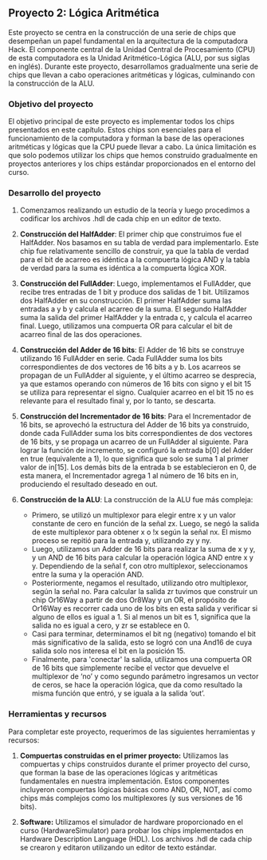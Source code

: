 ## Proyecto 2: Lógica Aritmética    
Este proyecto se centra en la construcción de una serie de chips que desempeñan un papel fundamental en la arquitectura de la computadora Hack. El componente central de la Unidad Central de Procesamiento (CPU) de esta computadora es la Unidad Aritmético-Lógica (ALU, por sus siglas en inglés). Durante este proyecto, desarrollamos gradualmente una serie de chips que llevan a cabo operaciones aritméticas y lógicas, culminando con la construcción de la ALU.

### Objetivo del proyecto
El objetivo principal de este proyecto es implementar todos los chips presentados en este capítulo. Estos chips son esenciales para el funcionamiento de la computadora y forman la base de las operaciones aritméticas y lógicas que la CPU puede llevar a cabo. La única limitación es que solo podemos utilizar los chips que hemos construido gradualmente en proyectos anteriores y los chips estándar proporcionados en el entorno del curso.

### Desarrollo del proyecto
1. Comenzamos realizando un estudio de la teoría y luego procedimos a codificar los archivos .hdl de cada chip en un editor de texto. 

2. **Construcción del HalfAdder**: El primer chip que construimos fue el HalfAdder. Nos basamos en su tabla de verdad para implementarlo. Este chip fue relativamente sencillo de construir, ya que la tabla de verdad para el bit de acarreo es idéntica a la compuerta lógica AND y la tabla de verdad para la suma es idéntica a la compuerta lógica XOR.

3. **Construcción del FullAdder**: Luego, implementamos el FullAdder, que recibe tres entradas de 1 bit y produce dos salidas de 1 bit. Utilizamos dos HalfAdder en su construcción. El primer HalfAdder suma las entradas a y b y calcula el acarreo de la suma. El segundo HalfAdder suma la salida del primer HalfAdder y la entrada c, y calcula el acarreo final. Luego, utilizamos una compuerta OR para calcular el bit de acarreo final de las dos operaciones.

4. **Construcción del Adder de 16 bits**: El Adder de 16 bits se construye utilizando 16 FullAdder en serie. Cada FullAdder suma los bits correspondientes de dos vectores de 16 bits a y b. Los acarreos se propagan de un FullAdder al siguiente, y el último acarreo se desprecia, ya que estamos operando con números de 16 bits con signo y el bit 15 se utiliza para representar el signo. Cualquier acarreo en el bit 15 no es relevante para el resultado final y, por lo tanto, se descarta.

5. **Construcción del Incrementador de 16 bits**: Para el Incrementador de 16 bits, se aprovechó la estructura del Adder de 16 bits ya construido, donde cada FullAdder suma los bits correspondientes de dos vectores de 16 bits, y se propaga un acarreo de un FullAdder al siguiente. Para lograr la función de incremento, se configuró la entrada b[0] del Adder en true (equivalente a 1), lo que significa que solo se suma 1 al primer valor de in[15]. Los demás bits de la entrada b se establecieron en 0, de esta manera, el Incrementador agrega 1 al número de 16 bits en in, produciendo el resultado deseado en out.

6. **Construcción de la ALU**: La construcción de la ALU fue más compleja:
   - Primero, se utilizó un multiplexor para elegir entre x y un valor constante de cero en función de la señal zx. Luego, se negó la salida de este multiplexor para obtener x o !x según la señal nx. El mismo proceso se repitió para la entrada y, utilizando zy y ny.
   - Luego, utilizamos un Adder de 16 bits para realizar la suma de x y y, y un AND de 16 bits para calcular la operación lógica AND entre x y y. Dependiendo de la señal f, con otro multiplexor, seleccionamos entre la suma y la operación AND.
   - Posteriormente, negamos el resultado, utilizando otro multiplexor, según la señal no. Para calcular la salida zr tuvimos que construir un chip Or16Way a partir de dos Or8Way y un OR, el propósito de Or16Way es recorrer cada uno de los bits en esta salida y verificar si alguno de ellos es igual a 1. Si al menos un bit es 1, significa que la salida no es igual a cero, y zr se establece en 0.
   - Casi para terminar, determinamos el bit ng (negativo) tomando el bit más significativo de la salida, esto se logró con una And16 de cuya salida solo nos interesa el bit en la posición 15.
   - Finalmente, para 'conectar' la salida, utilizamos una compuerta OR de 16 bits que simplemente recibe el vector que devuelve el multiplexor de ‘no’ y como segundo parámetro ingresamos un vector de ceros, se hace la operación lógica, que da como resultado la misma función que entró, y se iguala a la salida ‘out’.

### Herramientas y recursos
Para completar este proyecto, requerimos de las siguientes herramientas y recursos:

1. **Compuertas construidas en el primer proyecto:** Utilizamos las compuertas y chips construidos durante el primer proyecto del curso, que forman la base de las operaciones lógicas y aritméticas fundamentales en nuestra implementación. Estos componentes incluyeron compuertas lógicas básicas como AND, OR, NOT, así como chips más complejos como los multiplexores (y sus versiones de 16 bits).

2. **Software:** Utilizamos el simulador de hardware proporcionado en el curso (HardwareSimulator) para probar los chips implementados en Hardware Description Language (HDL). Los archivos .hdl de cada chip se crearon y editaron utilizando un editor de texto estándar.
